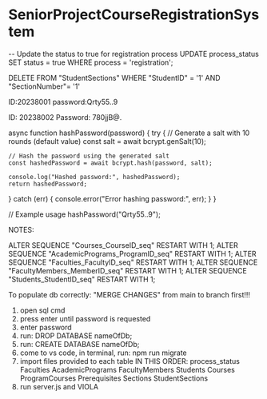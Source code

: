 # SeniorProjectCourseRegistrationSystem

-- Update the status to true for registration process
UPDATE process_status
SET status = true
WHERE process = 'registration';


DELETE FROM "StudentSections"
WHERE "StudentID" = '1'
  AND "SectionNumber"= '1'
  
ID:20238001
password:Qrty55..9

ID: 20238002
Password: 780jjB@.



async function hashPassword(password) {
  try {
    // Generate a salt with 10 rounds (default value)
    const salt = await bcrypt.genSalt(10);

    // Hash the password using the generated salt
    const hashedPassword = await bcrypt.hash(password, salt);

    console.log("Hashed password:", hashedPassword);
    return hashedPassword;
  } catch (err) {
    console.error("Error hashing password:", err);
  }
}

// Example usage
hashPassword("Qrty55..9");


NOTES:

ALTER SEQUENCE "Courses_CourseID_seq" RESTART WITH 1;
ALTER SEQUENCE "AcademicPrograms_ProgramID_seq" RESTART WITH 1;
ALTER SEQUENCE "Faculties_FacultyID_seq" RESTART WITH 1;
ALTER SEQUENCE "FacultyMembers_MemberID_seq" RESTART WITH 1;
ALTER SEQUENCE "Students_StudentID_seq" RESTART WITH 1;

To populate db correctly:
"MERGE CHANGES" from main to branch first!!!
1. open sql cmd
2. press enter until password is requested
3. enter password 
4. run: DROP DATABASE nameOfDb;
5. run: CREATE DATABASE nameOfDb;
6. come to vs code, in terminal, run: npm run migrate
7. import files provided to each table IN THIS ORDER:
  process_status
  Faculties
  AcademicPrograms
  FacultyMembers
  Students
  Courses
  ProgramCourses
  Prerequisites
  Sections 
  StudentSections
8. run server.js and VIOLA

